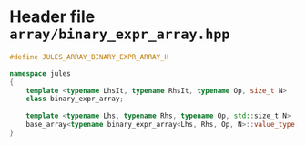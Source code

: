 ---
---

# Header file `array/binary_expr_array.hpp`<a id="array/binary_expr_array.hpp"></a>

``` cpp
#define JULES_ARRAY_BINARY_EXPR_ARRAY_H

namespace jules
{
    template <typename LhsIt, typename RhsIt, typename Op, size_t N>
    class binary_expr_array;
    
    template <typename Lhs, typename Rhs, typename Op, std::size_t N>
    base_array<typename binary_expr_array<Lhs, Rhs, Op, N>::value_type, N> eval(const binary_expr_array<Lhs, Rhs, Op, N>& source);
}
```
